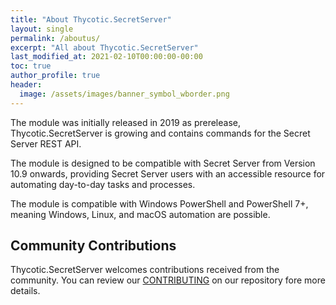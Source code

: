 ```yaml
---
title: "About Thycotic.SecretServer"
layout: single
permalink: /aboutus/
excerpt: "All about Thycotic.SecretServer"
last_modified_at: 2021-02-10T00:00:00-00:00
toc: true
author_profile: true
header:
  image: /assets/images/banner_symbol_wborder.png
---
```


The module was initially released in 2019 as prerelease, Thycotic.SecretServer is growing and contains commands for the Secret Server REST API.

The module is designed to be compatible with Secret Server from Version 10.9 onwards, providing Secret Server users with an accessible resource for automating day-to-day tasks and processes.

The module is compatible with Windows PowerShell and PowerShell 7+, meaning Windows, Linux, and macOS automation are possible.

## Community Contributions

Thycotic.SecretServer welcomes contributions received from the community. You can review our [CONTRIBUTING](https://github.com/thycotic-ps/thycotic.secretserver/blob/master/CONTRIBUTING.md) on our repository fore more details.
